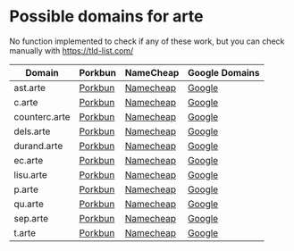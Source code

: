 # Possible domains for arte

No function implemented to check if any of these work, but you can check manually with https://tld-list.com/

| Domain | Porkbun | NameCheap | Google Domains |
|---|---|---|---|
| ast.arte | [Porkbun](https://porkbun.com/checkout/search?prb=e814663da1&tlds=&idnLanguage=&search=search&q=ast.arte) | [Namecheap](https://www.namecheap.com/domains/registration/results/?domain=ast.arte) | [Google](https://domains.google.com/registrar/search?searchTerm=ast.arte) |
| c.arte | [Porkbun](https://porkbun.com/checkout/search?prb=e814663da1&tlds=&idnLanguage=&search=search&q=c.arte) | [Namecheap](https://www.namecheap.com/domains/registration/results/?domain=c.arte) | [Google](https://domains.google.com/registrar/search?searchTerm=c.arte) |
| counterc.arte | [Porkbun](https://porkbun.com/checkout/search?prb=e814663da1&tlds=&idnLanguage=&search=search&q=counterc.arte) | [Namecheap](https://www.namecheap.com/domains/registration/results/?domain=counterc.arte) | [Google](https://domains.google.com/registrar/search?searchTerm=counterc.arte) |
| dels.arte | [Porkbun](https://porkbun.com/checkout/search?prb=e814663da1&tlds=&idnLanguage=&search=search&q=dels.arte) | [Namecheap](https://www.namecheap.com/domains/registration/results/?domain=dels.arte) | [Google](https://domains.google.com/registrar/search?searchTerm=dels.arte) |
| durand.arte | [Porkbun](https://porkbun.com/checkout/search?prb=e814663da1&tlds=&idnLanguage=&search=search&q=durand.arte) | [Namecheap](https://www.namecheap.com/domains/registration/results/?domain=durand.arte) | [Google](https://domains.google.com/registrar/search?searchTerm=durand.arte) |
| ec.arte | [Porkbun](https://porkbun.com/checkout/search?prb=e814663da1&tlds=&idnLanguage=&search=search&q=ec.arte) | [Namecheap](https://www.namecheap.com/domains/registration/results/?domain=ec.arte) | [Google](https://domains.google.com/registrar/search?searchTerm=ec.arte) |
| lisu.arte | [Porkbun](https://porkbun.com/checkout/search?prb=e814663da1&tlds=&idnLanguage=&search=search&q=lisu.arte) | [Namecheap](https://www.namecheap.com/domains/registration/results/?domain=lisu.arte) | [Google](https://domains.google.com/registrar/search?searchTerm=lisu.arte) |
| p.arte | [Porkbun](https://porkbun.com/checkout/search?prb=e814663da1&tlds=&idnLanguage=&search=search&q=p.arte) | [Namecheap](https://www.namecheap.com/domains/registration/results/?domain=p.arte) | [Google](https://domains.google.com/registrar/search?searchTerm=p.arte) |
| qu.arte | [Porkbun](https://porkbun.com/checkout/search?prb=e814663da1&tlds=&idnLanguage=&search=search&q=qu.arte) | [Namecheap](https://www.namecheap.com/domains/registration/results/?domain=qu.arte) | [Google](https://domains.google.com/registrar/search?searchTerm=qu.arte) |
| sep.arte | [Porkbun](https://porkbun.com/checkout/search?prb=e814663da1&tlds=&idnLanguage=&search=search&q=sep.arte) | [Namecheap](https://www.namecheap.com/domains/registration/results/?domain=sep.arte) | [Google](https://domains.google.com/registrar/search?searchTerm=sep.arte) |
| t.arte | [Porkbun](https://porkbun.com/checkout/search?prb=e814663da1&tlds=&idnLanguage=&search=search&q=t.arte) | [Namecheap](https://www.namecheap.com/domains/registration/results/?domain=t.arte) | [Google](https://domains.google.com/registrar/search?searchTerm=t.arte) |
